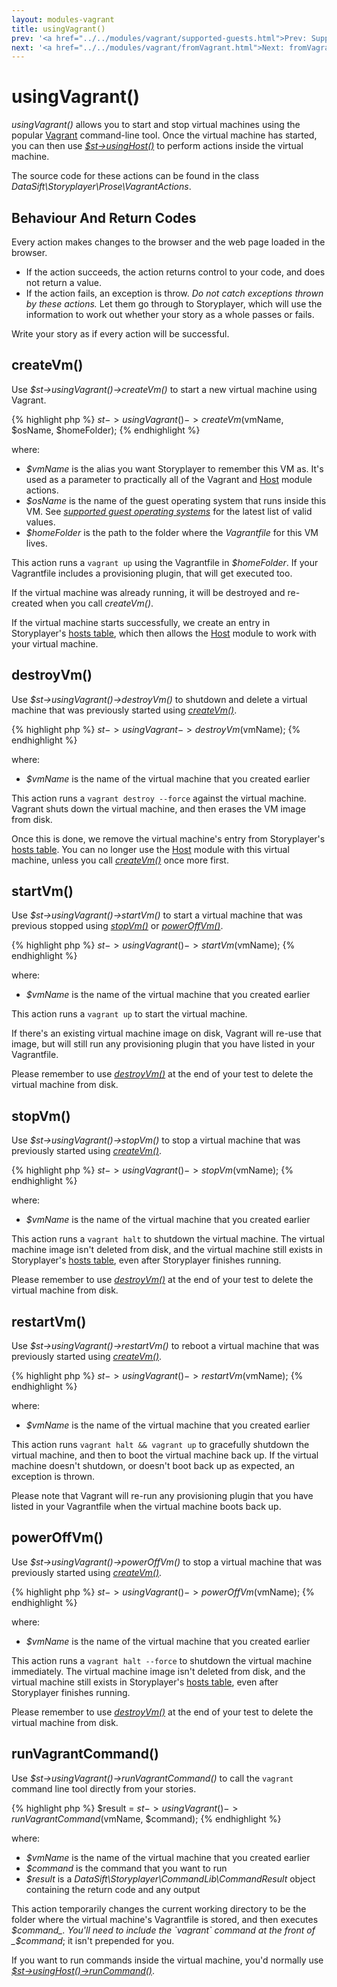 ```yaml
---
layout: modules-vagrant
title: usingVagrant()
prev: '<a href="../../modules/vagrant/supported-guests.html">Prev: Supported Guest Operating Systems</a>'
next: '<a href="../../modules/vagrant/fromVagrant.html">Next: fromVagrant()</a>'
---
```


# usingVagrant()

_usingVagrant()_ allows you to start and stop virtual machines using the popular [Vagrant](http://www.vagrantup.com) command-line tool.  Once the virtual machine has started, you can then use _[$st->usingHost()](../host/usingHost.html)_ to perform actions inside the virtual machine.

The source code for these actions can be found in the class _DataSift\Storyplayer\Prose\VagrantActions_.

## Behaviour And Return Codes

Every action makes changes to the browser and the web page loaded in the browser.

* If the action succeeds, the action returns control to your code, and does not return a value.
* If the action fails, an exception is throw. _Do not catch exceptions thrown by these actions._ Let them go through to Storyplayer, which will use the information to work out whether your story as a whole passes or fails.

Write your story as if every action will be successful.

## createVm()

Use _$st->usingVagrant()->createVm()_ to start a new virtual machine using Vagrant.

{% highlight php %}
$st->usingVagrant()->createVm($vmName, $osName, $homeFolder);
{% endhighlight %}

where:

* _$vmName_ is the alias you want Storyplayer to remember this VM as.  It's used as a parameter to practically all of the Vagrant and [Host](../host/index.html) module actions.
* _$osName_ is the name of the guest operating system that runs inside this VM.  See _[supported guest operating systems](supported-guests.html)_ for the latest list of valid values.
* _$homeFolder_ is the path to the folder where the _Vagrantfile_ for this VM lives.

This action runs a `vagrant up` using the Vagrantfile in _$homeFolder_.  If your Vagrantfile includes a provisioning plugin, that will get executed too.

If the virtual machine was already running, it will be destroyed and re-created when you call _createVm()_.

If the virtual machine starts successfully, we create an entry in Storyplayer's [hosts table](../hosts/how-hosts-are-remembered.html), which then allows the [Host](../host/index.html) module to work with your virtual machine.

## destroyVm()

Use _$st->usingVagrant()->destroyVm()_ to shutdown and delete a virtual machine that was previously started using _[createVm()](#createvm)_.

{% highlight php %}
$st->usingVagrant->destroyVm($vmName);
{% endhighlight %}

where:

* _$vmName_ is the name of the virtual machine that you created earlier

This action runs a `vagrant destroy --force` against the virtual machine.  Vagrant shuts down the virtual machine, and then erases the VM image from disk.

Once this is done, we remove the virtual machine's entry from Storyplayer's [hosts table](../hosts/how-hosts-are-remembered.html).  You can no longer use the [Host](../host/index.html) module with this virtual machine, unless you call _[createVm()](#createvm)_ once more first.

## startVm()

Use _$st->usingVagrant()->startVm()_ to start a virtual machine that was previous stopped using _[stopVm()](#stopvm)_ or _[powerOffVm()](#poweroffvm)_.

{% highlight php %}
$st->usingVagrant()->startVm($vmName);
{% endhighlight %}

where:

* _$vmName_ is the name of the virtual machine that you created earlier

This action runs a `vagrant up` to start the virtual machine.

If there's an existing virtual machine image on disk, Vagrant will re-use that image, but will still run any provisioning plugin that you have listed in your Vagrantfile.

Please remember to use _[destroyVm()](#destroyvm)_ at the end of your test to delete the virtual machine from disk.


## stopVm()

Use _$st->usingVagrant()->stopVm()_ to stop a virtual machine that was previously started using _[createVm()](#createvm)_.

{% highlight php %}
$st->usingVagrant()->stopVm($vmName);
{% endhighlight %}

where:

* _$vmName_ is the name of the virtual machine that you created earlier

This action runs a `vagrant halt` to shutdown the virtual machine.  The virtual machine image isn't deleted from disk, and the virtual machine still exists in Storyplayer's [hosts table](../hosts/how-hosts-are-remembered.html), even after Storyplayer finishes running.

Please remember to use _[destroyVm()](#destroyvm)_ at the end of your test to delete the virtual machine from disk.

## restartVm()

Use _$st->usingVagrant()->restartVm()_ to reboot a virtual machine that was previously started using _[createVm()](#createvm)_.

{% highlight php %}
$st->usingVagrant()->restartVm($vmName);
{% endhighlight %}

where:

* _$vmName_ is the name of the virtual machine that you created earlier

This action runs `vagrant halt && vagrant up` to gracefully shutdown the virtual machine, and then to boot the virtual machine back up.  If the virtual machine doesn't shutdown, or doesn't boot back up as expected, an exception is thrown.

Please note that Vagrant will re-run any provisioning plugin that you have listed in your Vagrantfile when the virtual machine boots back up.

## powerOffVm()

Use _$st->usingVagrant()->powerOffVm()_ to stop a virtual machine that was previously started using _[createVm()](#createvm)_.

{% highlight php %}
$st->usingVagrant()->powerOffVm($vmName);
{% endhighlight %}

where:

* _$vmName_ is the name of the virtual machine that you created earlier

This action runs a `vagrant halt --force` to shutdown the virtual machine immediately.  The virtual machine image isn't deleted from disk, and the virtual machine still exists in Storyplayer's [hosts table](../hosts/how-hosts-are-remembered.html), even after Storyplayer finishes running.

Please remember to use _[destroyVm()](#destroyvm)_ at the end of your test to delete the virtual machine from disk.

## runVagrantCommand()

Use _$st->usingVagrant()->runVagrantCommand()_ to call the `vagrant` command line tool directly from your stories.

{% highlight php %}
$result = $st->usingVagrant()->runVagrantCommand($vmName, $command);
{% endhighlight %}

where:

* _$vmName_ is the name of the virtual machine that you created earlier
* _$command_ is the command that you want to run
* _$result_ is a _DataSift\Storyplayer\CommandLib\CommandResult_ object containing the return code and any output

This action temporarily changes the current working directory to be the folder where the virtual machine's Vagrantfile is stored, and then executes _$command_.  You'll need to include the `vagrant` command at the front of _$command_; it isn't prepended for you.

If you want to run commands inside the virtual machine, you'd normally use _[$st->usingHost()->runCommand()](../host/usingHost.html#runcommand)_.